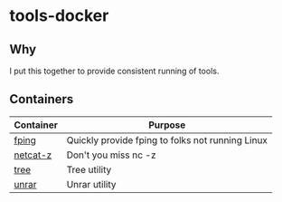 # tools-docker

## Why

I put this together to provide consistent running of tools.

## Containers

| Container | Purpose |
| --- | --- |
| [fping](fping/README.md) | Quickly provide fping to folks not running Linux |
| [netcat-z](netcat-z/README.md) | Don't you miss nc -z |
| [tree](tree/README.md) | Tree utility |
| [unrar](unrar/README.md) | Unrar utility |
